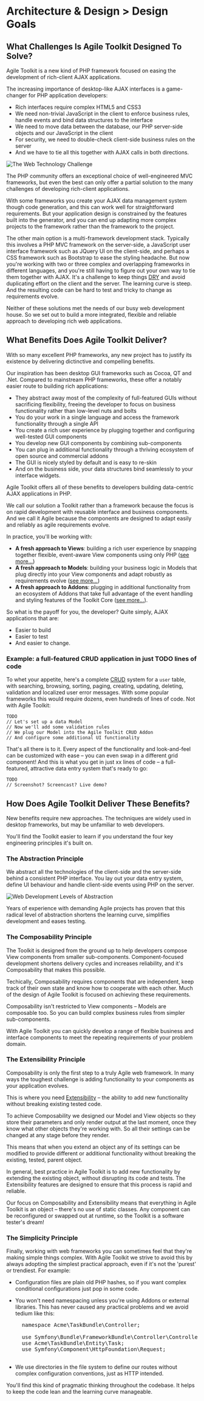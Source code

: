 # Architecture & Design > Design Goals

## What Challenges Is Agile Toolkit Designed To Solve?

Agile Toolkit is a new kind of PHP framework focused on easing the development of rich-client AJAX applications. 

The increasing importance of desktop-like AJAX interfaces is a game-changer for PHP application developers:

* Rich interfaces require complex HTML5 and CSS3
* We need non-trivial JavaScript in the client to enforce business rules, handle events and bind data structures to the interface
* We need to move data between the database, our PHP server-side objects and our JavaScript in the client
* For security, we need to double-check client-side business rules on the server
* And we have to tie all this together with AJAX calls in both directions.

![The Web Technology Challenge](/dia-web-technologies.png)

The PHP community offers an exceptional choice of well-engineered MVC frameworks, but even the best can only offer a partial solution to the many challenges of developing rich-client applications.

With some frameworks you create your AJAX data management system though code generation, and this can work well for straightforward requirements. But your application design is constrained by the features built into the generator, and you can end up adapting more complex projects to the framework rather than the framework to the project.

The other main option is a multi-framework development stack. Typically this involves a PHP MVC framework on the server-side, a JavaScript user interface framework such as JQuery UI on the client-side, and perhaps a CSS framework such as Bootstrap to ease the styling headache. But now you're working with two or three complex and overlapping frameworks in different languages, and you're still having to figure out your own way to tie them together with AJAX. It's a challenge to keep things [DRY](http://en.wikipedia.org/wiki/Don't_repeat_yourself) and avoid duplicating effort on the client and the server. The learning curve is steep. And the resulting code can be hard to test and tricky to change as requirements evolve. 

Neither of these solutions met the needs of our busy web development house. So we set out to build a more integrated, flexible and reliable approach to developing rich web applications.

## What Benefits Does Agile Toolkit Deliver?

With so many excellent PHP frameworks, any new project has to justify its existence by delivering dictinctive and compelling benefits.

Our inspiration has been desktop GUI frameworks such as Cocoa, QT and .Net. Compared to mainstream PHP frameworks, these offer a notably easier route to building rich applications:

* They abstract away most of the complexity of full-featured GUIs without sacrificing flexibility, freeing the developer to focus on business functionality rather than low-level nuts and bolts
* You do your work in a single language and access the framework functionality through a single API
* You create a rich user experience by plugging together and configuring well-tested GUI components
* You develop new GUI components by combining sub-components
* You can plug in additional functionality through a thriving ecosystem of open source and commercial addons
* The GUI is nicely styled by default and is easy to re-skin
* And on the business side, your data structures bind seamlessly to your interface widgets.

Agile Toolkit offers all of these benefits to developers building data-centric AJAX applications in PHP. 

We call our solution a Toolkit rather than a framework because the focus is on rapid development with reusable interface and business components. And we call it Agile because the components are designed to adapt easily and reliably as agile requirements evolve.

In practice, you'll be working with:

* **A fresh approach to Views**: building a rich user experience by snapping together flexible, event-aware View components using only PHP ([see more...](/TODO)) 
* **A fresh approach to Models**: building your business logic in Models that plug directly into your View components and adapt robustly as requirements evolve ([see more...](/TODO)) 
* **A fresh approach to Addons**: plugging in additional functionality from an ecosystem of Addons that take full advantage of the event handling and styling features of the Toolkit Core ([see more...](/TODO)).

So what is the payoff for you, the developer? Quite simply, AJAX applications that are:

* Easier to build
* Easier to test
* And easier to change.

### Example: a full-featured CRUD application in just TODO lines of code

To whet your appetite, here's a complete [CRUD](http://en.wikipedia.org/wiki/Create,_read,_update_and_delete) system for a `user` table, with searching, browsing, sorting, paging, creating, updating, deleting, validation and localized user error messages. With some popular frameworks this would require dozens, even hundreds of lines of code. Not with Agile Toolkit:

<?-- Would it be better to show them a relational example with master-detail? Even more impressive? ?>

    TODO
    // Let's set up a data Model
    // Now we'll add some validation rules
    // We plug our Model into the Agile Toolkit CRUD Addon
    // And configure some additional UI functionality

That's all there is to it. Every aspect of the functionality and look-and-feel can be customized with ease &ndash; you can even swap in a different grid component! And this is what you get in just xx lines of code &ndash; a full-featured, attractive data entry system that's ready to go:

    TODO
    // Screenshot? Screencast? Live demo?

## How Does Agile Toolkit Deliver These Benefits?

New benefits require new approaches. The techniques are widely used in desktop frameworks, but may be unfamiliar to web developers.

You'll find the Toolkit easier to learn if you understand the four key engineering principles it's built on.

### The Abstraction Principle

We abstract all the technologies of the client-side and the server-side behind a consistent PHP interface. You lay out your data entry system, define UI behaviour and handle client-side events using PHP on the server.

![Web Development Levels of Abstraction](dia-levels-of-abstraction.png)

Years of experience with demanding Agile projects has proven that this radical level of abstraction shortens the learning curve, simplifies development and eases testing.

### The Composability Principle

The Toolkit is designed from the ground up to help developers compose View components from smaller sub-components. Component-focused development shortens delivery cycles and increases reliability, and it's Composability that makes this possible.

Techically, Composability requires components that are independent, keep track of their own state and know how to cooperate with each other. Much of the design of Agile Toolkit is focused on achieving these requirements.

Composability isn't restricted to View components &ndash; Models are composable too. So you can build complex business rules from simpler sub-components.

With Agile Toolkit you can quickly develop a range of flexible business and interface components to meet the repeating requirements of your problem domain.

### The Extensibility Principle

Composability is only the first step to a truly Agile web framework. In many ways the toughest challenge is adding functionality to your components as your application evolves.

This is where you need [Extensibility](http://en.wikipedia.org/wiki/Extensibility) &ndash; the ability to add new functionality without breaking existing tested code.

To achieve Composability we designed our Model and View objects so they store their parameters and only render output at the last moment, once they know what other objects they're working with. So all their settings can be changed at any stage before they render. 

This means that when you extend an object any of its settings can be modified to provide different or additional functionality without breaking the existing, tested, parent object.

In general, best practice in Agile Toolkit is to add new functionality by extending the existing object, without disrupting its code and tests. The Extensibility features are designed to ensure that this process is rapid and reliable.

Our focus on Composability and Extensibility means that everything in Agile Toolkit is an object &ndash; there's no use of static classes. Any component can be reconfigured or swapped out at runtime, so the Toolkit is a software tester's dream! 

### The Simplicity Principle

Finally, working with web frameworks you can sometimes feel that they're making simple things complex. With Agile Toolkit we strive to avoid this by always adopting the simplest practical approach, even if it's not the 'purest' or trendiest. For example:

* Configuration files are plain old PHP hashes, so if you want complex conditional configurations just pop in some code.
* You won't need namespacing unless you're using Addons or external libraries. This has never caused any practical problems and we avoid tedium like this:

    <pre>
    namespace Acme\TaskBundle\Controller;

    use Symfony\Bundle\FrameworkBundle\Controller\Controller;
    use Acme\TaskBundle\Entity\Task;
    use Symfony\Component\HttpFoundation\Request;
    </pre>

* We use directories in the file system to define our routes without complex configuration conventions, just as HTTP intended.

You'll find this kind of pragmatic thinking throughout the codebase. It helps to keep the code lean and the learning curve manageable.
